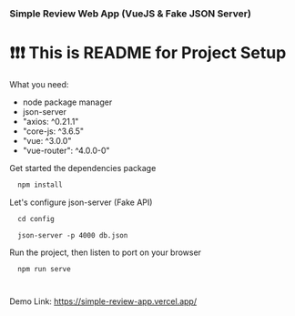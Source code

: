 ### Simple Review Web App (VueJS & Fake JSON Server) 
# :exclamation::exclamation::exclamation: This is README for Project Setup
What you need:
- node package manager
- json-server
- "axios: ^0.21.1"
- "core-js: ^3.6.5"
- "vue: ^3.0.0"
- "vue-router": ^4.0.0-0"

Get started the dependencies package
```html
  npm install
```

Let's configure json-server (Fake API)
```html
  cd config
```
```html
  json-server -p 4000 db.json
```
Run the project, then listen to port on your browser
```html
  npm run serve
```
#
Demo Link: https://simple-review-app.vercel.app/
